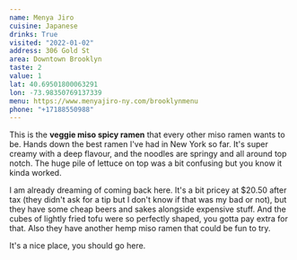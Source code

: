 ```yaml
---
name: Menya Jiro
cuisine: Japanese
drinks: True
visited: "2022-01-02"
address: 306 Gold St
area: Downtown Brooklyn
taste: 2
value: 1
lat: 40.69501800063291
lon: -73.98350769137339
menu: https://www.menyajiro-ny.com/brooklynmenu
phone: "+17188550988"
---
```


This is the **veggie miso spicy ramen** that every other miso ramen wants to be. Hands down the best ramen I've had in New York so far. It's super creamy with a deep flavour, and the noodles are springy and all around top notch. The huge pile of lettuce on top was a bit confusing but you know it kinda worked.

I am already dreaming of coming back here. It's a bit pricey at $20.50 after tax (they didn't ask for a tip but I don't know if that was my bad or not), but they have some cheap beers and sakes alongside expensive stuff. And the cubes of lightly fried tofu were so perfectly shaped, you gotta pay extra for that. Also they have another hemp miso ramen that could be fun to try.

It's a nice place, you should go here.
